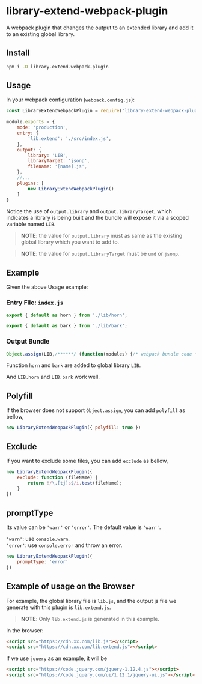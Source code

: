 # library-extend-webpack-plugin
A webpack plugin that changes the output to an extended library and add it to an existing global library.

## Install

```bash
npm i -D library-extend-webpack-plugin
``` 

## Usage

In your webpack configuration (`webpack.config.js`):

```javascript
const LibraryExtendWebpackPlugin = require("library-extend-webpack-plugin");

module.exports = {
    mode: 'production',
    entry: {
        'lib.extend': './src/index.js',
    },
    output: {
        library: 'LIB',
        libraryTarget: 'jsonp',
        filename: '[name].js',
    },
    //...
    plugins: [
        new LibraryExtendWebpackPlugin()
    ]
}
```

Notice the use of `output.library` and `output.libraryTarget`, which indicates a library is being built and the bundle will expose it via a scoped variable named `LIB`.

>   __NOTE__: the value for `output.library` must as same as the existing global library which you want to add to.

>   __NOTE__: the value for `output.libraryTarget` must be `umd` or `jsonp`.


## Example

Given the above Usage example:

### Entry File: `index.js`

```javascript
export { default as horn } from './lib/horn';

export { default as bark } from './lib/bark';
```

### Output Bundle

```javascript
Object.assign(LIB,/******/ (function(modules) {/* webpack bundle code */}));
```

Function `horn` and `bark` are added to global library `LIB`.

And `LIB.horn` and `LIB.bark` work well.

## Polyfill

If the browser does not support `Object.assign`, you can add `polyfill` as bellow,

```javascript
new LibraryExtendWebpackPlugin({ polyfill: true })
```

## Exclude

If you want to exclude some files, you can add `exclude` as bellow,

```javascript
new LibraryExtendWebpackPlugin({ 
    exclude: function (fileName) {
        return !/\.[tj]s$/i.test(fileName);
    }
})
```

## promptType

Its value can be `'warn'` or `'error'`. The default value is `'warn'`. 

`'warn'`: use `console.warn`.  
`'error'`: use `console.error` and throw an error.  

```javascript
new LibraryExtendWebpackPlugin({ 
    promptType: 'error'
})
```

## Example of usage on the Browser

For example, the global library file is `lib.js`, 
and the output js file we generate with this plugin is `lib.extend.js`.

>   __NOTE__: Only `lib.extend.js` is generated in this example.

In the browser:

```html
<script src="https://cdn.xx.com/lib.js"></script>
<script src="https://cdn.xx.com/lib.extend.js"></script>
```

If we use `jquery` as an example, it will be
```html
<script src="https://code.jquery.com/jquery-1.12.4.js"></script>
<script src="https://code.jquery.com/ui/1.12.1/jquery-ui.js"></script>
```
